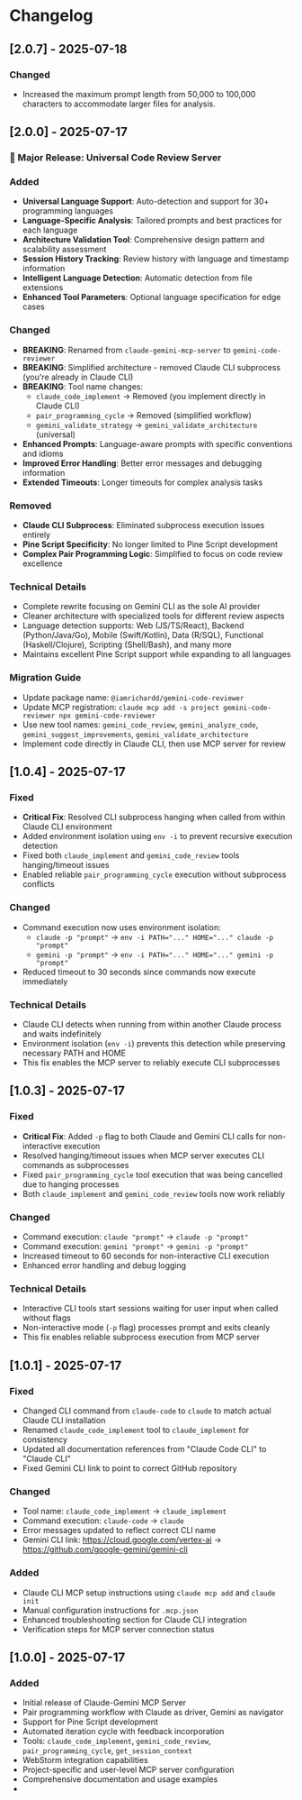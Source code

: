 # Changelog

## [2.0.7] - 2025-07-18

### Changed
- Increased the maximum prompt length from 50,000 to 100,000 characters to accommodate larger files for analysis.

## [2.0.0] - 2025-07-17

### 🚀 Major Release: Universal Code Review Server

### Added
- **Universal Language Support**: Auto-detection and support for 30+ programming languages
- **Language-Specific Analysis**: Tailored prompts and best practices for each language
- **Architecture Validation Tool**: Comprehensive design pattern and scalability assessment
- **Session History Tracking**: Review history with language and timestamp information
- **Intelligent Language Detection**: Automatic detection from file extensions
- **Enhanced Tool Parameters**: Optional language specification for edge cases

### Changed
- **BREAKING**: Renamed from `claude-gemini-mcp-server` to `gemini-code-reviewer`
- **BREAKING**: Simplified architecture - removed Claude CLI subprocess (you're already in Claude CLI)
- **BREAKING**: Tool name changes:
  - `claude_code_implement` → Removed (you implement directly in Claude CLI)
  - `pair_programming_cycle` → Removed (simplified workflow)
  - `gemini_validate_strategy` → `gemini_validate_architecture` (universal)
- **Enhanced Prompts**: Language-aware prompts with specific conventions and idioms
- **Improved Error Handling**: Better error messages and debugging information
- **Extended Timeouts**: Longer timeouts for complex analysis tasks

### Removed
- **Claude CLI Subprocess**: Eliminated subprocess execution issues entirely
- **Pine Script Specificity**: No longer limited to Pine Script development
- **Complex Pair Programming Logic**: Simplified to focus on code review excellence

### Technical Details
- Complete rewrite focusing on Gemini CLI as the sole AI provider
- Cleaner architecture with specialized tools for different review aspects
- Language detection supports: Web (JS/TS/React), Backend (Python/Java/Go), Mobile (Swift/Kotlin), Data (R/SQL), Functional (Haskell/Clojure), Scripting (Shell/Bash), and many more
- Maintains excellent Pine Script support while expanding to all languages

### Migration Guide
- Update package name: `@iamrichardd/gemini-code-reviewer`
- Update MCP registration: `claude mcp add -s project gemini-code-reviewer npx gemini-code-reviewer`
- Use new tool names: `gemini_code_review`, `gemini_analyze_code`, `gemini_suggest_improvements`, `gemini_validate_architecture`
- Implement code directly in Claude CLI, then use MCP server for review

## [1.0.4] - 2025-07-17

### Fixed
- **Critical Fix**: Resolved CLI subprocess hanging when called from within Claude CLI environment
- Added environment isolation using `env -i` to prevent recursive execution detection
- Fixed both `claude_implement` and `gemini_code_review` tools hanging/timeout issues
- Enabled reliable `pair_programming_cycle` execution without subprocess conflicts

### Changed
- Command execution now uses environment isolation:
  - `claude -p "prompt"` → `env -i PATH="..." HOME="..." claude -p "prompt"`
  - `gemini -p "prompt"` → `env -i PATH="..." HOME="..." gemini -p "prompt"`
- Reduced timeout to 30 seconds since commands now execute immediately

### Technical Details
- Claude CLI detects when running from within another Claude process and waits indefinitely
- Environment isolation (`env -i`) prevents this detection while preserving necessary PATH and HOME
- This fix enables the MCP server to reliably execute CLI subprocesses

## [1.0.3] - 2025-07-17

### Fixed
- **Critical Fix**: Added `-p` flag to both Claude and Gemini CLI calls for non-interactive execution
- Resolved hanging/timeout issues when MCP server executes CLI commands as subprocesses
- Fixed `pair_programming_cycle` tool execution that was being cancelled due to hanging processes
- Both `claude_implement` and `gemini_code_review` tools now work reliably

### Changed
- Command execution: `claude "prompt"` → `claude -p "prompt"`
- Command execution: `gemini "prompt"` → `gemini -p "prompt"`
- Increased timeout to 60 seconds for non-interactive CLI execution
- Enhanced error handling and debug logging

### Technical Details
- Interactive CLI tools start sessions waiting for user input when called without flags
- Non-interactive mode (`-p` flag) processes prompt and exits cleanly
- This fix enables reliable subprocess execution from MCP server

## [1.0.1] - 2025-07-17

### Fixed
- Changed CLI command from `claude-code` to `claude` to match actual Claude CLI installation
- Renamed `claude_code_implement` tool to `claude_implement` for consistency
- Updated all documentation references from "Claude Code CLI" to "Claude CLI"
- Fixed Gemini CLI link to point to correct GitHub repository

### Changed
- Tool name: `claude_code_implement` → `claude_implement`
- Command execution: `claude-code` → `claude`
- Error messages updated to reflect correct CLI name
- Gemini CLI link: https://cloud.google.com/vertex-ai → https://github.com/google-gemini/gemini-cli

### Added
- Claude CLI MCP setup instructions using `claude mcp add` and `claude init`
- Manual configuration instructions for `.mcp.json`
- Enhanced troubleshooting section for Claude CLI integration
- Verification steps for MCP server connection status

## [1.0.0] - 2025-07-17

### Added
- Initial release of Claude-Gemini MCP Server
- Pair programming workflow with Claude as driver, Gemini as navigator
- Support for Pine Script development
- Automated iteration cycle with feedback incorporation
- Tools: `claude_code_implement`, `gemini_code_review`, `pair_programming_cycle`, `get_session_context`
- WebStorm integration capabilities
- Project-specific and user-level MCP server configuration
- Comprehensive documentation and usage examples
- 